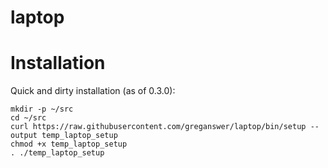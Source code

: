 # laptop

# Installation

Quick and dirty installation (as of 0.3.0):
    
    mkdir -p ~/src
    cd ~/src
    curl https://raw.githubusercontent.com/greganswer/laptop/bin/setup --output temp_laptop_setup
    chmod +x temp_laptop_setup
    . ./temp_laptop_setup
